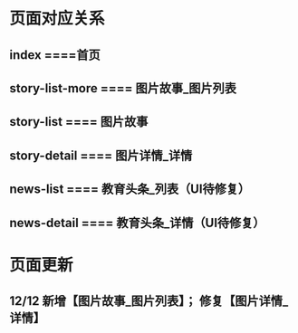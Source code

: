 # 页面对应关系

## index              ====首页
## story-list-more    ==== 图片故事_图片列表
## story-list         ==== 图片故事
## story-detail       ==== 图片详情_详情
## news-list       ==== 教育头条_列表（UI待修复）
## news-detail       ==== 教育头条_详情（UI待修复）

# 页面更新

## 12/12 新增【图片故事_图片列表】； 修复【图片详情_详情】
